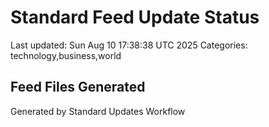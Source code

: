 # Standard Feed Update Status
Last updated: Sun Aug 10 17:38:38 UTC 2025
Categories: technology,business,world

## Feed Files Generated

Generated by Standard Updates Workflow
